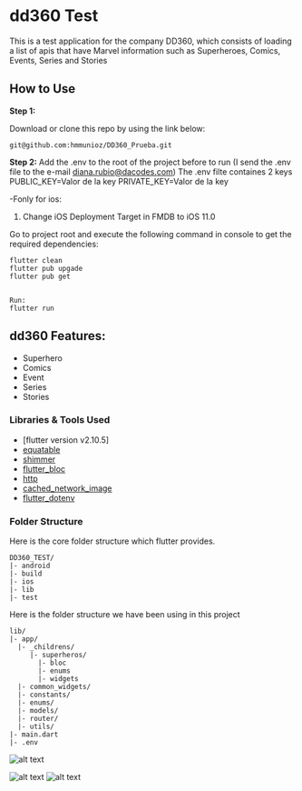 # dd360 Test

This is a test application for the company DD360, which consists of loading a list of apis that have Marvel information such as Superheroes, Comics, Events, Series and Stories

## How to Use

**Step 1:**

Download or clone this repo by using the link below:

```
git@github.com:hmmunioz/DD360_Prueba.git
```

**Step 2:**
Add the .env to the root of the project before to run (I send the .env file to the e-mail diana.rubio@dacodes.com)
The .env filte containes 2 keys
PUBLIC_KEY=Valor de la key
PRIVATE_KEY=Valor de la key

-Fonly for ios:

1.  Change iOS Deployment Target in FMDB to iOS 11.0

Go to project root and execute the following command in console to get the required dependencies:

```
flutter clean
flutter pub upgade
flutter pub get


Run:
flutter run
```

## dd360 Features:

- Superhero
- Comics
- Event
- Series
- Stories

### Libraries & Tools Used

- [flutter version v2.10.5]
- [equatable](https://pub.dev/packages/equatable)
- [shimmer](https://pub.dev/packages/shimmer)
- [flutter_bloc](https://pub.dev/packages/flutter_bloc)
- [http](https://pub.dev/packages/http)
- [cached_network_image](https://pub.dev/packages/cached_network_image)
- [flutter_dotenv](https://pub.dev/packages/flutter_dotenv)

### Folder Structure

Here is the core folder structure which flutter provides.

```
DD360_TEST/
|- android
|- build
|- ios
|- lib
|- test
```

Here is the folder structure we have been using in this project

```
lib/
|- app/
  |- _childrens/
     |- superheros/
       |- bloc
       |- enums
       |- widgets
  |- common_widgets/
  |- constants/
  |- enums/
  |- models/
  |- router/
  |- utils/
|- main.dart
|- .env
```

![alt text](https://i.postimg.cc/G4YQdLJq/Captura-de-pantalla-2023-05-15-a-la-s-02-14-48.png)

![alt text](https://i.postimg.cc/gwWK0Cgd/Captura-de-pantalla-2023-05-15-a-la-s-02-15-11.png)
![alt text](https://i.postimg.cc/bsZgVHGX/Captura-de-pantalla-2023-05-15-a-la-s-02-15-21.png)
